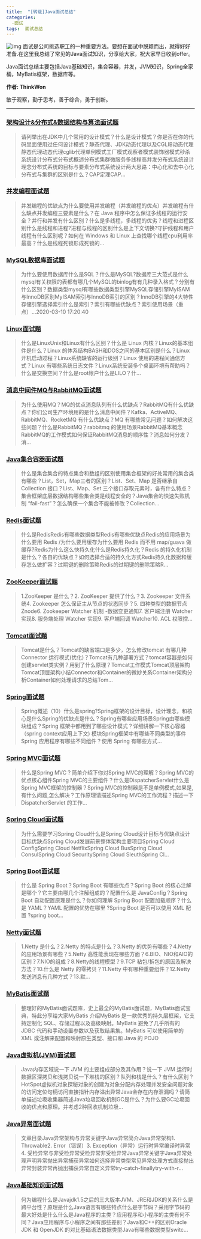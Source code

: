 ```yaml
---
title:  "[转载]Java面试总结"
categories: 
  -面试
tags:  面试总结
---
```


![img](https://img-blog.csdnimg.cn/20200219112303555.png?x-oss-process=image/resize,m_fixed,h_224,w_224)
面试是公司挑选职工的一种重要方法。要想在面试中脱颖而出，就得好好准备.在这里我总结了常见的Java面试知识，分享给大家，祝大家早日收到offer。

Java面试总结主要包括Java基础知识，集合容器，并发，JVM知识，Spring全家桶，MyBatis框架，数据库等。

**作者: ThinkWon**

敏于观察，勤于思考，善于综合，勇于创新。


---
### [架构设计&分布式&数据结构与算法面试题](https://blog.csdn.net/ThinkWon/article/details/105870730)

  > 请列举出在JDK中几个常用的设计模式？什么是设计模式？你是否在你的代码里面使用过任何设计模式？静态代理、JDK动态代理以及CGLIB动态代理静态代理动态代理cglib代理单例模式工厂模式观察者模式装饰器模式秒杀系统设计分布式分布式概述分布式集群微服务多线程高并发分布式系统设计理念分布式系统的目标与要素分布式系统设计两大思路：中心化和去中心化分布式与集群的区别是什么？CAP定理CAP...

  


### [并发编程面试题](https://blog.csdn.net/ThinkWon/article/details/104863992)

  > 并发编程的优缺点为什么要使用并发编程（并发编程的优点）并发编程有什么缺点并发编程三要素是什么？在 Java 程序中怎么保证多线程的运行安全？并行和并发有什么区别？什么是多线程，多线程的优劣？线程和进程区别什么是线程和进程?进程与线程的区别什么是上下文切换?守护线程和用户线程有什么区别呢？如何在 Windows 和 Linux 上查找哪个线程cpu利用率最高？什么是线程死锁形成死锁的...



### [MySQL数据库面试题](https://blog.csdn.net/ThinkWon/article/details/104778621)

  > 为什么要使用数据库什么是SQL？什么是MySQL?数据库三大范式是什么mysql有关权限的表都有哪几个MySQL的binlog有有几种录入格式？分别有什么区别？数据类型mysql有哪些数据类型引擎MySQL存储引擎MyISAM与InnoDB区别MyISAM索引与InnoDB索引的区别？InnoDB引擎的4大特性存储引擎选择索引什么是索引？索引有哪些优缺点？索引使用场景（重点）...2020-03-10 17:20:40

  

### [Linux面试题](https://blog.csdn.net/ThinkWon/article/details/104588679)

  > 什么是LinuxUnix和Linux有什么区别？什么是 Linux 内核？Linux的基本组件是什么？Linux 的体系结构BASH和DOS之间的基本区别是什么？Linux 开机启动过程？Linux系统缺省的运行级别？Linux 使用的进程间通信方式？Linux 有哪些系统日志文件？Linux系统安装多个桌面环境有帮助吗？什么是交换空间？什么是root帐户什么是LILO？什...

  

### [消息中间件MQ与RabbitMQ面试题](https://blog.csdn.net/ThinkWon/article/details/104588612)

  > 为什么使用MQ？MQ的优点消息队列有什么优缺点？RabbitMQ有什么优缺点？你们公司生产环境用的是什么消息中间件？Kafka、ActiveMQ、RabbitMQ、RocketMQ 有什么优缺点？MQ 有哪些常见问题？如何解决这些问题？什么是RabbitMQ？rabbitmq 的使用场景RabbitMQ基本概念RabbitMQ的工作模式如何保证RabbitMQ消息的顺序性？消息如何分发？消...

  

### [Java集合容器面试题](https://blog.csdn.net/ThinkWon/article/details/104588551)

  > 什么是集合集合的特点集合和数组的区别使用集合框架的好处常用的集合类有哪些？List，Set，Map三者的区别？List、Set、Map 是否继承自 Collection 接口？List、Map、Set 三个接口存取元素时，各有什么特点？集合框架底层数据结构哪些集合类是线程安全的？Java集合的快速失败机制 “fail-fast”？怎么确保一个集合不能被修改？Collection...

  

### [Redis面试题](https://blog.csdn.net/ThinkWon/article/details/103522351)

  > 什么是RedisRedis有哪些数据类型Redis有哪些优缺点Redis的应用场景为什么要用 Redis /为什么要用缓存为什么要用 Redis 而不用 map/guava 做缓存?Redis为什么这么快持久化什么是Redis持久化？Redis 的持久化机制是什么？各自的优缺点？如何选择合适的持久化方式Redis持久化数据和缓存怎么做扩容？过期键的删除策略Redis的过期键的删除策略R...



### [ZooKeeper面试题](https://blog.csdn.net/ThinkWon/article/details/104397719)

  >1.ZooKeeper 是什么？2. ZooKeeper 提供了什么？3. Zookeeper 文件系统4. Zookeeper 怎么保证主从节点的状态同步？5. 四种类型的数据节点 Znode6. Zookeeper Watcher 机制 -数据变更通知7. 客户端注册 Watcher 实现8. 服务端处理 Watcher 实现9. 客户端回调 Watcher10. ACL 权限控...

  

### [Tomcat面试题](https://blog.csdn.net/ThinkWon/article/details/104397665)

  > Tomcat是什么？Tomcat的缺省端口是多少，怎么修改tomcat 有哪几种Connector 运行模式(优化)？Tomcat有几种部署方式？tomcat容器是如何创建servlet类实例？用到了什么原理？Tomcat工作模式Tomcat顶层架构Tomcat顶层架构小结Connector和Container的微妙关系Container架构分析Container如何处理请求的总结Tom...

  

### [Spring面试题](https://blog.csdn.net/ThinkWon/article/details/104397516)

  > Spring概述（10）什么是spring?Spring框架的设计目标，设计理念，和核心是什么Spring的优缺点是什么？Spring有哪些应用场景Spring由哪些模块组成？Spring 框架中都用到了哪些设计模式？详细讲解一下核心容器（spring context应用上下文) 模块Spring框架中有哪些不同类型的事件Spring 应用程序有哪些不同组件？使用 Spring 有哪些方式...

  

### [Spring MVC面试题](https://blog.csdn.net/ThinkWon/article/details/104397427)

  > 什么是Spring MVC？简单介绍下你对Spring MVC的理解？Spring MVC的优点核心组件Spring MVC的主要组件？什么是DispatcherServlet什么是Spring MVC框架的控制器？Spring MVC的控制器是不是单例模式,如果是,有什么问题,怎么解决？工作原理请描述Spring MVC的工作流程？描述一下 DispatcherServlet 的工作...

  

### [Spring Cloud面试题](https://blog.csdn.net/ThinkWon/article/details/104397367)

  > 为什么需要学习Spring Cloud什么是Spring Cloud设计目标与优缺点设计目标优缺点Spring Cloud发展前景整体架构主要项目Spring Cloud ConfigSpring Cloud NetflixSpring Cloud BusSpring Cloud ConsulSpring Cloud SecuritySpring Cloud SleuthSpring Cl...

  

### [Spring Boot面试题](https://blog.csdn.net/ThinkWon/article/details/104397299)

  > 什么是 Spring Boot？Spring Boot 有哪些优点？Spring Boot 的核心注解是哪个？它主要由哪几个注解组成的？配置什么是 JavaConfig？Spring Boot 自动配置原理是什么？你如何理解 Spring Boot 配置加载顺序？什么是 YAML？YAML 配置的优势在哪里 ?Spring Boot 是否可以使用 XML 配置 ?spring boot...

  

### [Netty面试题](https://blog.csdn.net/ThinkWon/article/details/104391081)

  > 1.Netty 是什么？2.Netty 的特点是什么？3.Netty 的优势有哪些？4.Netty 的应用场景有哪些？5.Netty 高性能表现在哪些方面？6.BIO、NIO和AIO的区别？7.NIO的组成？8.Netty的线程模型？9.TCP 粘包/拆包的原因及解决方法？10.什么是 Netty 的零拷贝？11.Netty 中有哪种重要组件？12.Netty 发送消息有几种方式？13.默...

  

### [MyBatis面试题](https://blog.csdn.net/ThinkWon/article/details/101292950)

  > 整理好的MyBatis面试题库，史上最全的MyBatis面试题，MyBatis面试宝典，特此分享给大家MyBatis 介绍MyBatis 是一款优秀的持久层框架，它支持定制化 SQL、存储过程以及高级映射。MyBatis 避免了几乎所有的 JDBC 代码和手动设置参数以及获取结果集。MyBatis 可以使用简单的 XML 或注解来配置和映射原生类型、接口和 Java 的 POJO

  

### [Java虚拟机(JVM)面试题](https://blog.csdn.net/ThinkWon/article/details/104390752)

  > Java内存区域说一下 JVM 的主要组成部分及其作用？说一下 JVM 运行时数据区深拷贝和浅拷贝说一下堆栈的区别？队列和栈是什么？有什么区别？HotSpot虚拟机对象探秘对象的创建为对象分配内存处理并发安全问题对象的访问定位句柄访问直接指针内存溢出异常Java会存在内存泄漏吗？请简单描述垃圾收集器简述Java垃圾回收机制GC是什么？为什么要GC垃圾回收的优点和原理。并考虑2种回收机制垃圾...

  

### [Java异常面试题](https://blog.csdn.net/ThinkWon/article/details/104390689)

  > 文章目录Java异常架构与异常关键字Java异常简介Java异常架构1. Throwable2. Error（错误）3. Exception（异常）运行时异常编译时异常4. 受检异常与非受检异常受检异常非受检异常Java异常关键字Java异常处理声明异常抛出异常捕获异常如何选择异常类型常见异常处理方式直接抛出异常封装异常再抛出捕获异常自定义异常try-catch-finallytry-with-r...

  

### [Java基础知识面试题](https://blog.csdn.net/ThinkWon/article/details/104390612)

  > 何为编程什么是Javajdk1.5之后的三大版本JVM、JRE和JDK的关系什么是跨平台性？原理是什么Java语言有哪些特点什么是字节码？采用字节码的最大好处是什么什么是Java程序的主类？应用程序和小程序的主类有何不同？Java应用程序与小程序之间有那些差别？Java和C++的区别Oracle JDK 和 OpenJDK 的对比基础语法数据类型Java有哪些数据类型switc...
